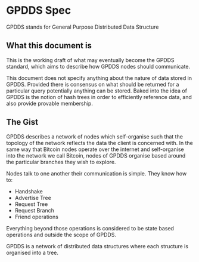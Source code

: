 # GPDDS Spec

GPDDS stands for General Purpose Distributed Data Structure

## What this document is

This is the working draft of what may eventually become the GPDDS standard, which aims to describe how GPDDS nodes should communicate.

This document does not specify anything about the nature of data stored in GPDDS. Provided there is consensus on what should be returned for a particular query potentially anything can be stored. Baked into the idea of GPDDS is the notion of hash trees in order to efficiently reference data, and also provide provable membership.

## The Gist

GPDDS describes a network of nodes which self-organise such that the topology of the network reflects the data the client is concerned with. In the same way that Bitcoin nodes operate over the internet and self-organise into the network we call Bitcoin, nodes of GPDDS organise based around the particular branches they wish to explore.

Nodes talk to one another their communication is simple. They know how to:

* Handshake
* Advertise Tree
* Request Tree
* Request Branch
* Friend operations

Everything beyond those operations is considered to be state based operations and outside the scope of GPDDS.

GPDDS is a network of distributed data structures where each structure is organised into a tree. 